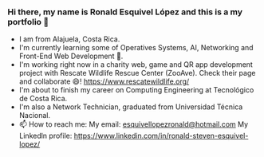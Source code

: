 ### Hi there, my name is Ronald Esquivel López and this is a my portfolio 👋
- I am from Alajuela, Costa Rica.
- I'm currently learning some of Operatives Systems, AI, Networking and Front-End Web Development 🔭.
- I'm working right now in a charity web, game and QR app development project with Rescate Wildlife Rescue Center (ZooAve). Check their page and collaborate 😄! https://www.rescatewildlife.org/
- I'm about to finish my career on Computing Engineering at Tecnológico de Costa Rica.
- I'm also a Network Technician, graduated from Universidad Técnica Nacional.
- 📫 How to reach me:
My email: esquivellopezronald@hotmail.com
My Linkedln profile: https://www.linkedin.com/in/ronald-steven-esquivel-lopez/


<!--
**ITCRStevenLPZ/ITCRStevenLPZ** is a ✨ _special_ ✨ repository because its `README.md` (this file) appears on your GitHub profile.

Here are some ideas to get you started:

- 🔭 I’m currently working on ...
- 🌱 I’m currently learning ...
- 👯 I’m looking to collaborate on ...
- 🤔 I’m looking for help with ...
- 💬 Ask me about ...
- 📫 How to reach me: ...
- 😄 Pronouns: ...
- ⚡ Fun fact: ...
-->
